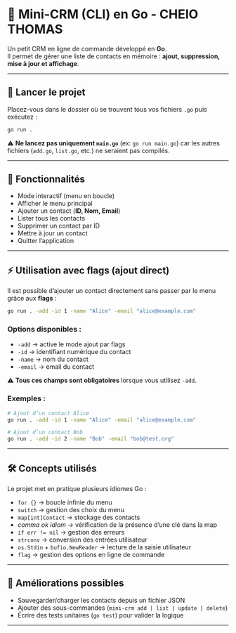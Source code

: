 # 📇 Mini-CRM (CLI) en Go - CHEIO THOMAS

Un petit CRM en ligne de commande développé en **Go**.  
Il permet de gérer une liste de contacts en mémoire : **ajout, suppression, mise à jour et affichage**.

---

## 🚀 Lancer le projet

Placez-vous dans le dossier où se trouvent tous vos fichiers `.go` puis exécutez :

```bash
go run .
```

⚠️ **Ne lancez pas uniquement `main.go`** (ex: `go run main.go`) car les autres fichiers (`add.go`, `list.go`, etc.) ne seraient pas compilés.

---

## 📖 Fonctionnalités

- Mode interactif (menu en boucle)
- Afficher le menu principal
- Ajouter un contact (**ID, Nom, Email**)
- Lister tous les contacts
- Supprimer un contact par ID
- Mettre à jour un contact
- Quitter l’application

---

## ⚡ Utilisation avec flags (ajout direct)

Il est possible d’ajouter un contact directement sans passer par le menu grâce aux **flags** :

```bash
go run . -add -id 1 -name "Alice" -email "alice@example.com"
```

### Options disponibles :
- `-add` → active le mode ajout par flags
- `-id` → identifiant numérique du contact
- `-name` → nom du contact
- `-email` → email du contact

⚠️ **Tous ces champs sont obligatoires** lorsque vous utilisez `-add`.

### Exemples :

```bash
# Ajout d’un contact Alice
go run . -add -id 1 -name "Alice" -email "alice@example.com"

# Ajout d’un contact Bob
go run . -add -id 2 -name "Bob" -email "bob@test.org"
```

---

## 🛠️ Concepts utilisés

Le projet met en pratique plusieurs idiomes Go :

- `for {}` → boucle infinie du menu
- `switch` → gestion des choix du menu
- `map[int]Contact` → stockage des contacts
- *comma ok idiom* → vérification de la présence d’une clé dans la map
- `if err != nil` → gestion des erreurs
- `strconv` → conversion des entrées utilisateur
- `os.Stdin` + `bufio.NewReader` → lecture de la saisie utilisateur
- `flag` → gestion des options en ligne de commande

---

## 🧩 Améliorations possibles

- Sauvegarder/charger les contacts depuis un fichier JSON
- Ajouter des sous-commandes (`mini-crm add | list | update | delete`)
- Écrire des tests unitaires (`go test`) pour valider la logique

---

